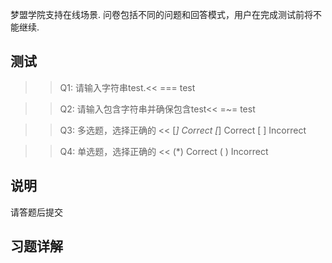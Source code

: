 梦盟学院支持在线场景. 
问卷包括不同的问题和回答模式，用户在完成测试前将不能继续.

## 测试

>>Q1: 请输入字符串test.<<
=== test


>>Q2: 请输入包含字符串并确保包含test<<
=~= test


>>Q3: 多选题，选择正确的 <<
[*] Correct
[*] Correct
[ ] Incorrect


>>Q4: 单选题，选择正确的 <<
(*) Correct
( ) Incorrect

## 说明

请答题后提交


## 习题详解


